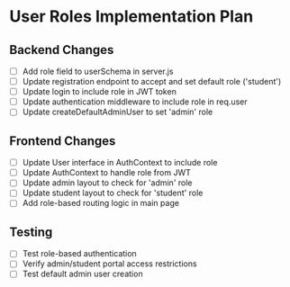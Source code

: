 # User Roles Implementation Plan

## Backend Changes
- [ ] Add role field to userSchema in server.js
- [ ] Update registration endpoint to accept and set default role ('student')
- [ ] Update login to include role in JWT token
- [ ] Update authentication middleware to include role in req.user
- [ ] Update createDefaultAdminUser to set 'admin' role

## Frontend Changes
- [ ] Update User interface in AuthContext to include role
- [ ] Update AuthContext to handle role from JWT
- [ ] Update admin layout to check for 'admin' role
- [ ] Update student layout to check for 'student' role
- [ ] Add role-based routing logic in main page

## Testing
- [ ] Test role-based authentication
- [ ] Verify admin/student portal access restrictions
- [ ] Test default admin user creation
